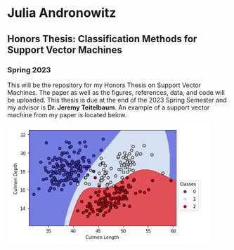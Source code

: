 # Julia Andronowitz

## Honors Thesis: Classification Methods for Support Vector Machines

### Spring 2023

This will be the repository for my Honors Thesis on Support Vector Machines. The paper as well as the figures, references, data, and code will be uploaded. This thesis is due at the end of the 2023 Spring Semester and my advisor is **Dr. Jeremy Teitelbaum**. An example of a support vector machine from my paper is located below.

![](Figures/penguins/fit_cl_cd.png)